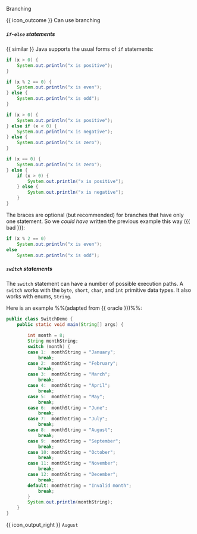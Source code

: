 <span id="title">Branching</span>

<span id="prereqs"></span>

<span id="outcomes">{{ icon_outcome }} Can use branching</span>

<div id="body">

##### `if-else` statements

<div class="indented">

{{ similar }} Java supports the usual forms of `if` statements:

```java
if (x > 0) {
    System.out.println("x is positive");
}
```
```java
if (x % 2 == 0) {
    System.out.println("x is even");
} else {
    System.out.println("x is odd");
}
```
```java
if (x > 0) {
    System.out.println("x is positive");
} else if (x < 0) {
    System.out.println("x is negative");
} else {
    System.out.println("x is zero");
}
```
```java
if (x == 0) {
    System.out.println("x is zero");
} else {
    if (x > 0) {
        System.out.println("x is positive");
    } else {
        System.out.println("x is negative");
    }
}
```
The braces are optional (but recommended) for branches that have only one statement.
So we _could have_ written the previous example this way ({{ bad }}):
```java
if (x % 2 == 0)
    System.out.println("x is even");
else
    System.out.println("x is odd");
```

</div>

##### `switch` statements

<div class="indented">

The `switch` statement can have a number of possible execution paths. A `switch` works with the `byte`, `short`, `char`, and `int` primitive data types. It also works with enums, `String`.

Here is an example %%(adapted from {{ oracle }})%%:

```java
public class SwitchDemo {
    public static void main(String[] args) {

        int month = 8;
        String monthString;
        switch (month) {
        case 1:  monthString = "January";
            break;
        case 2:  monthString = "February";
            break;
        case 3:  monthString = "March";
            break;
        case 4:  monthString = "April";
            break;
        case 5:  monthString = "May";
            break;
        case 6:  monthString = "June";
            break;
        case 7:  monthString = "July";
            break;
        case 8:  monthString = "August";
            break;
        case 9:  monthString = "September";
            break;
        case 10: monthString = "October";
            break;
        case 11: monthString = "November";
            break;
        case 12: monthString = "December";
            break;
        default: monthString = "Invalid month";
            break;
        }
        System.out.println(monthString);
    }
}
```

{{ icon_output_right }} `August`

</div>

</div>

<div id="extras">
  <include src="exercises.md" />
  <include src="resourcesPanel.md" boilerplate />
</div>